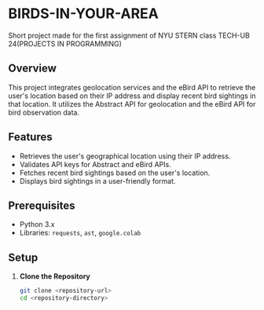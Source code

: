 # BIRDS-IN-YOUR-AREA
Short project made for the first assignment of NYU STERN class TECH-UB 24(PROJECTS IN PROGRAMMING)
## Overview

This project integrates geolocation services and the eBird API to retrieve the user's location based on their IP address and display recent bird sightings in that location. It utilizes the Abstract API for geolocation and the eBird API for bird observation data.

## Features

- Retrieves the user's geographical location using their IP address.
- Validates API keys for Abstract and eBird APIs.
- Fetches recent bird sightings based on the user's location.
- Displays bird sightings in a user-friendly format.

## Prerequisites

- Python 3.x
- Libraries: `requests`, `ast`, `google.colab`

## Setup

1. **Clone the Repository**

   ```bash
   git clone <repository-url>
   cd <repository-directory>
